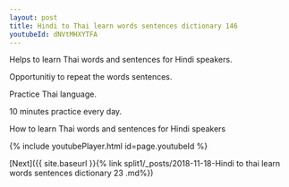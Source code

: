 ```yaml
---
layout: post
title: Hindi to Thai learn words sentences dictionary 146 
youtubeId: dNVtMHXYTFA
---
```

 
 
Helps to learn Thai words and sentences for Hindi speakers.

Opportunitiy to repeat the words sentences. 

Practice Thai language. 
 
10 minutes practice every day. 
 
How to learn Thai words and sentences for Hindi speakers 
 
{% include youtubePlayer.html id=page.youtubeId %}
 
 
[Next]({{ site.baseurl }}{% link  split1/_posts/2018-11-18-Hindi to thai learn words sentences dictionary 23 .md%})
 
